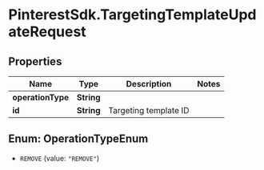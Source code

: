 # PinterestSdk.TargetingTemplateUpdateRequest

## Properties

Name | Type | Description | Notes
------------ | ------------- | ------------- | -------------
**operationType** | **String** |  | 
**id** | **String** | Targeting template ID | 



## Enum: OperationTypeEnum


* `REMOVE` (value: `"REMOVE"`)




